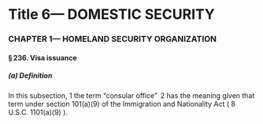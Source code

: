 
# Title 6— DOMESTIC SECURITY
### CHAPTER 1— HOMELAND SECURITY ORGANIZATION
#### § 236. Visa issuance
##### (a) Definition

In this subsection, 1 the term “consular office”  2 has the meaning given that term under section 101(a)(9) of the Immigration and Nationality Act ( 8 U.S.C. 1101(a)(9) ).
